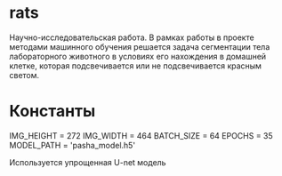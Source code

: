 # rats
Научно-исследовательская работа. В рамках работы в проекте методами машинного обучения  решается задача сегментации тела лабораторного  животного
в условиях его нахождения  в домашней клетке, которая подсвечивается или не  подсвечивается красным светом.

# Константы
IMG_HEIGHT = 272
IMG_WIDTH = 464
BATCH_SIZE = 64
EPOCHS = 35
MODEL_PATH = 'pasha_model.h5'

Используется упрощенная U-net модель
